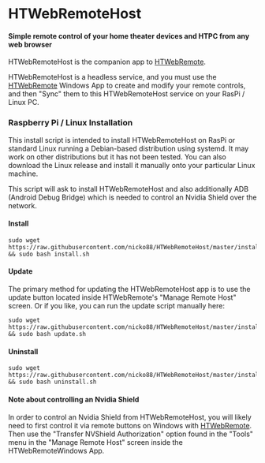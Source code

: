 # HTWebRemoteHost
#### Simple remote control of your home theater devices and HTPC from any web browser

HTWebRemoteHost is the companion app to [HTWebRemote](https://github.com/nicko88/HTWebRemote).

HTWebRemoteHost is a headless service, and you must use the [HTWebRemote](https://github.com/nicko88/HTWebRemote) Windows App to create and modify your remote controls, and then "Sync" them to this HTWebRemoteHost service on your RasPi / Linux PC.

### Raspberry Pi / Linux Installation

This install script is intended to install HTWebRemoteHost on RasPi or standard Linux running a Debian-based distribution using systemd.  It may work on other distributions but it has not been tested.  You can also download the Linux release and install it manually onto your particular Linux machine.

This script will ask to install HTWebRemoteHost and also additionally ADB (Android Debug Bridge) which is needed to control an Nvidia Shield over the network.
#### Install
    sudo wget https://raw.githubusercontent.com/nicko88/HTWebRemoteHost/master/install/install.sh && sudo bash install.sh
#### Update
The primary method for updating the HTWebRemoteHost app is to use the update button located inside HTWebRemote's "Manage Remote Host" screen. Or if you like, you can run the update script manually here:

    sudo wget https://raw.githubusercontent.com/nicko88/HTWebRemoteHost/master/install/update.sh && sudo bash update.sh
#### Uninstall
    sudo wget https://raw.githubusercontent.com/nicko88/HTWebRemoteHost/master/install/uninstall.sh && sudo bash uninstall.sh

#### Note about controlling an Nvidia Shield

In order to control an Nvidia Shield from HTWebRemoteHost, you will likely need to first control it via remote buttons on Windows with [HTWebRemote](https://github.com/nicko88/HTWebRemote).  Then use the "Transfer NVShield Authorization" option found in the "Tools" menu in the "Manage Remote Host" screen inside the HTWebRemoteWindows App.